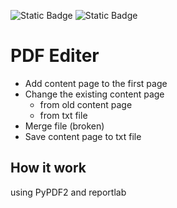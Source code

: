 ![Static Badge](https://img.shields.io/badge/code_editor-vim-green?logo=vim&logoColor=white)
![Static Badge](https://img.shields.io/badge/python-3.9-blue?logo=python&logoColor=white)

# PDF Editer
- Add content page to the first page
- Change the existing content page
	- from old content page
	- from txt file
- Merge file (broken)
- Save content page to txt file

## How it work
using PyPDF2 and reportlab
